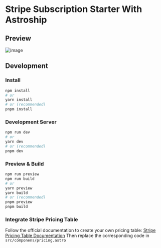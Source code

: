 # Stripe Subscription Starter With Astroship

## Preview

![image](https://cloudcache.tencent-cloud.com/qcloud/ui/static/static_source_business/c6527c27-dbf8-4179-8c98-ad56388a0250.png)

## Development
### Install
```bash
npm install
# or
yarn install
# or (recommended)
pnpm install
```

### Development Server

```bash
npm run dev
# or
yarn dev
# or (recommended)
pnpm dev
```

### Preview & Build

```bash
npm run preview
npm run build
# or
yarn preview
yarn build
# or (recommended)
pnpm preview
pnpm build
```

### Integrate Stripe Pricing Table
Follow the official documentation to create your own pricing table:
[Stripe Pricing Table Documentation](https://docs.stripe.com/payments/checkout/pricing-table)
Then replace the corresponding code in `src/componens/pricing.astro`